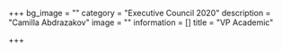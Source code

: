 +++
bg_image = ""
category = "Executive Council 2020"
description = "Camilla Abdrazakov"
image = ""
information = []
title = "VP Academic"

+++
